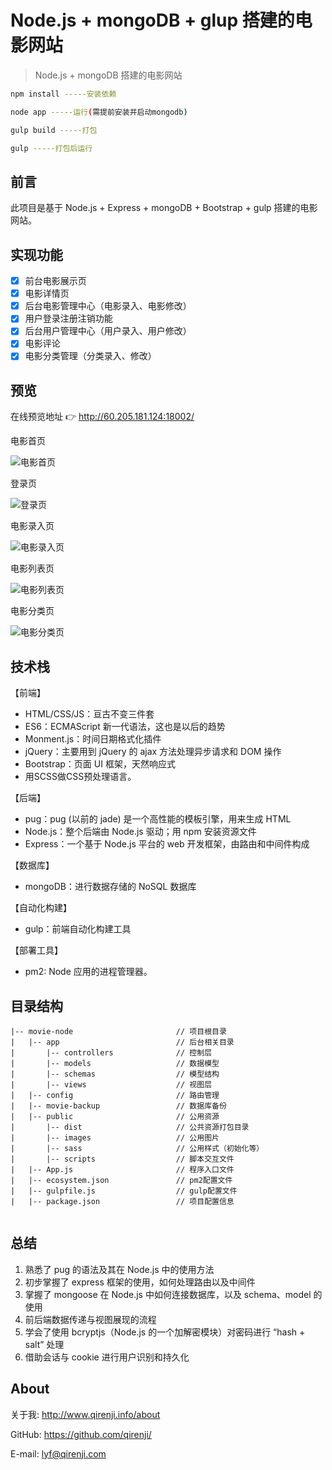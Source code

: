 # Node.js + mongoDB + glup 搭建的电影网站

> Node.js + mongoDB 搭建的电影网站


``` bash
npm install -----安装依赖

node app -----运行(需提前安装并启动mongodb)

gulp build -----打包

gulp -----打包后运行
```

## 前言
此项目是基于 Node.js + Express + mongoDB + Bootstrap + gulp 搭建的电影网站。

## 实现功能
- [x] 前台电影展示页
- [x] 电影详情页
- [x] 后台电影管理中心（电影录入、电影修改）
- [x] 用户登录注册注销功能
- [x] 后台用户管理中心（用户录入、用户修改）
- [x] 电影评论
- [x] 电影分类管理（分类录入、修改）
## 预览
在线预览地址 👉 http://60.205.181.124:18002/

电影首页

![电影首页](http://www.qirenji.info/img/movie-node/index.png)

登录页

![登录页](http://www.qirenji.info/img/movie-node/login.png)

电影录入页

![电影录入页](http://www.qirenji.info/img/movie-node/admin.png)

电影列表页

![电影列表页](http://www.qirenji.info/img/movie-node/movielist.png)

电影分类页

![电影分类页](http://www.qirenji.info/img/movie-node/category.png)



## 技术栈
【前端】
- HTML/CSS/JS：亘古不变三件套
- ES6：ECMAScript 新一代语法，这也是以后的趋势
- Monment.js：时间日期格式化插件
- jQuery：主要用到 jQuery 的 ajax 方法处理异步请求和 DOM 操作
- Bootstrap：页面 UI 框架，天然响应式
- 用SCSS做CSS预处理语言。

【后端】

- pug：pug (以前的 jade) 是一个高性能的模板引擎，用来生成 HTML
- Node.js：整个后端由 Node.js 驱动；用 npm 安装资源文件
- Express：一个基于 Node.js 平台的 web 开发框架，由路由和中间件构成

【数据库】

- mongoDB：进行数据存储的 NoSQL 数据库

【自动化构建】

- gulp：前端自动化构建工具

【部署工具】
- pm2:  Node 应用的进程管理器。

## 目录结构


```
|-- movie-node                       // 项目根目录
|   |-- app                          // 后台相关目录
|       |-- controllers              // 控制层
|       |-- models                   // 数据模型
|       |-- schemas                  // 模型结构
|       |-- views                    // 视图层
|   |-- config                       // 路由管理
|   |-- movie-backup                 // 数据库备份
|   |-- public                       // 公用资源
|       |-- dist                     // 公共资源打包目录
|       |-- images                   // 公用图片
|       |-- sass                     // 公用样式（初始化等）
|       |-- scripts                  // 脚本交互文件
|   |-- App.js                       // 程序入口文件
|   |-- ecosystem.json               // pm2配置文件
|   |-- gulpfile.js                  // gulp配置文件
|   |-- package.json                 // 项目配置信息


```

## 总结

1. 熟悉了 pug 的语法及其在 Node.js 中的使用方法
2. 初步掌握了 express 框架的使用，如何处理路由以及中间件
3. 掌握了 mongoose 在 Node.js 中如何连接数据库，以及 schema、model 的使用
4. 前后端数据传递与视图展现的流程
5. 学会了使用 bcryptjs（Node.js 的一个加解密模块）对密码进行 “hash + salt” 处理
6. 借助会话与 cookie 进行用户识别和持久化


## About
关于我: http://www.qirenji.info/about

GitHub: https://github.com/qirenji/

E-mail: lyf@qirenji.com
